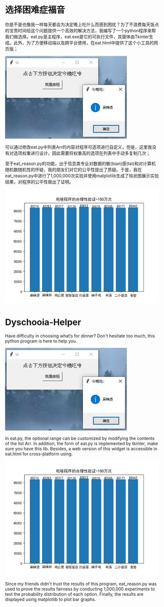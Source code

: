 # 选择困难症福音

你是不是也像我一样每天都会为决定晚上吃什么而感到困扰？为了不浪费每天饭点的宝贵时间给这个问题提供一个高效的解决方法，我编写了一个python程序来帮我们做选择。eat.py是主程序，eat.exe是它的可执行文件，其窗体由Tkinter生成。此外，为了方便移动端以及跨平台使用，在eat.html中提供了这个小工具的网页版；

![1](https://github.com/DesWudio/Dyschooia-Helper/blob/main/readme/img0.png)

可以通过修改eat.py中列表Arr的内容对程序可选项进行自定义，但是，这里我没有对选项权重进行设计，因此需要将权重高的选项在列表中手动多复制几次；

至于eat_reason.py的功能，出于信息类专业对数据的敏(bian)感(tai)和对计算机随机数随机性的怀疑，我的朋友们对它的公平性提出了质疑。于是，我在eat_reason.py中进行了1,000,000次实验并使用matplotlib生成了柱状图展示实验结果，对程序的公平性做出了证明。

![2](https://github.com/DesWudio/Dyschooia-Helper/blob/main/readme/img1.png)

# Dyschooia-Helper

Have difficulty in choosing what‘s for dinner? Don't hesitate too much, this python program is here to help you.

![3](https://github.com/DesWudio/Dyschooia-Helper/blob/main/readme/img0.png)

In eat.py, the optional range can be customized by modifying the contents of the list Arr. In addition, the form of eat.py is implemented by tkinter, make sure you have this lib. Besides, a web version of this widget is accessible in eat.html for cross-platform using.

![4](https://github.com/DesWudio/Dyschooia-Helper/blob/main/readme/img1.png)

Since my friends didn't trust the results of this program, eat_reason.py was used to prove the results fairness by conducting 1,000,000 experiments to test the probability distribution of each option. Finally, the results are displayed using matplotlib to plot bar graphs.
